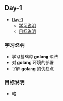 ## Day-1
* [Day-1](#Day-1)
  * [学习说明](#学习说明)
  * [目标说明](#目标说明)

### 学习说明

  * 学习基础的 **golang** 语法  
  * 对 **golang** 环境的部署  
  * 了解 **golang** 的优缺点  

### 目标说明

  * 略